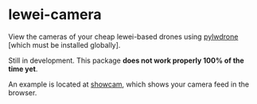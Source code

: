 # lewei-camera

View the cameras of your cheap lewei-based drones using [pylwdrone](https://github.com/meekworth/pylwdrone) [which must be installed globally].

Still in development. This package **does not work properly 100% of the time yet**.

An example is located at [showcam](https://github.com/hieyou1/lewei-camera/tree/master/showcam), which shows your camera feed in the browser.